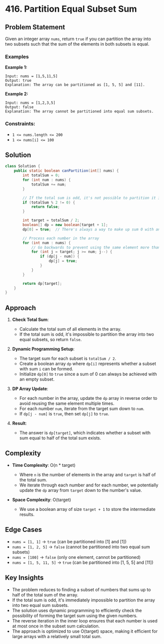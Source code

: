 # 416. Partition Equal Subset Sum

## Problem Statement
Given an integer array `nums`, return `true` if you can partition the array into two subsets such that the sum of the elements in both subsets is equal.

### Examples

**Example 1:**
```
Input: nums = [1,5,11,5]
Output: true
Explanation: The array can be partitioned as [1, 5, 5] and [11].
```

**Example 2:**
```
Input: nums = [1,2,3,5]
Output: false
Explanation: The array cannot be partitioned into equal sum subsets.
```

### Constraints:
- `1 <= nums.length <= 200`
- `1 <= nums[i] <= 100`

## Solution
```java
class Solution {
    public static boolean canPartition(int[] nums) {
        int totalSum = 0;
        for (int num : nums) {
            totalSum += num;
        }

        // If the total sum is odd, it's not possible to partition it into two equal sum subsets
        if (totalSum % 2 != 0) {
            return false;
        }

        int target = totalSum / 2;
        boolean[] dp = new boolean[target + 1];
        dp[0] = true;  // There's always a way to make up sum 0 with an empty subset

        // Process each number in the array
        for (int num : nums) {
            // Go backwards to prevent using the same element more than once
            for (int j = target; j >= num; j--) {
                if (dp[j - num]) {
                    dp[j] = true;
                }
            }
        }

        return dp[target];
    }
}
```

## Approach
1. **Check Total Sum**:
   - Calculate the total sum of all elements in the array.
   - If the total sum is odd, it's impossible to partition the array into two equal subsets, so return `false`.

2. **Dynamic Programming Setup**:
   - The target sum for each subset is `totalSum / 2`.
   - Create a boolean array `dp` where `dp[i]` represents whether a subset with sum `i` can be formed.
   - Initialize `dp[0]` to `true` since a sum of 0 can always be achieved with an empty subset.

3. **DP Array Update**:
   - For each number in the array, update the `dp` array in reverse order to avoid reusing the same element multiple times.
   - For each number `num`, iterate from the target sum down to `num`.
   - If `dp[j - num]` is `true`, then set `dp[j]` to `true`.

4. **Result**:
   - The answer is `dp[target]`, which indicates whether a subset with sum equal to half of the total sum exists.

## Complexity
- **Time Complexity**: O(n * target)
  - Where `n` is the number of elements in the array and `target` is half of the total sum.
  - We iterate through each number and for each number, we potentially update the `dp` array from `target` down to the number's value.

- **Space Complexity**: O(target)
  - We use a boolean array of size `target + 1` to store the intermediate results.

## Edge Cases
- `nums = [1, 1]` → `true` (can be partitioned into [1] and [1])
- `nums = [1, 2, 5]` → `false` (cannot be partitioned into two equal sum subsets)
- `nums = [100]` → `false` (only one element, cannot be partitioned)
- `nums = [1, 5, 11, 5]` → `true` (can be partitioned into [1, 5, 5] and [11])

## Key Insights
- The problem reduces to finding a subset of numbers that sums up to half of the total sum of the array.
- If the total sum is odd, it's immediately impossible to partition the array into two equal sum subsets.
- The solution uses dynamic programming to efficiently check the possibility of forming the target sum using the given numbers.
- The reverse iteration in the inner loop ensures that each number is used at most once in the subset sum calculation.
- The approach is optimized to use O(target) space, making it efficient for large arrays with a relatively small total sum.